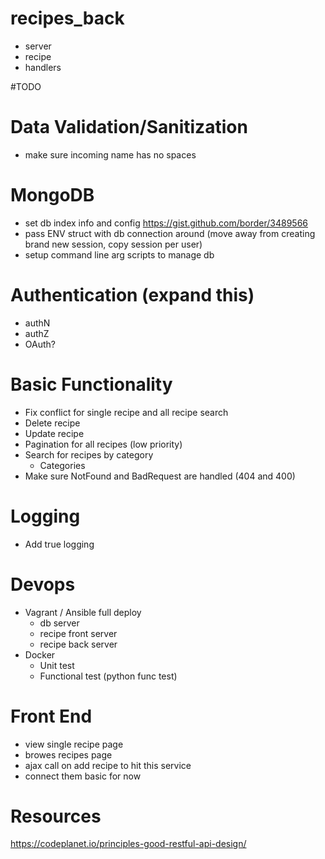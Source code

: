 # recipes_back

- server
- recipe
- handlers 

#TODO
# Data Validation/Sanitization
- make sure incoming name has no spaces

# MongoDB 
- set db index info and config https://gist.github.com/border/3489566
- pass ENV struct with db connection around (move away from creating brand new session, copy session per user)
- setup command line arg scripts to manage db

# Authentication (expand this)
- authN
- authZ
- OAuth? 

# Basic Functionality
- Fix conflict for single recipe and all recipe search 
- Delete recipe
- Update recipe
- Pagination for all recipes (low priority)
- Search for recipes by category
	- Categories
- Make sure NotFound and BadRequest are handled (404 and 400)

# Logging
- Add true logging

# Devops
- Vagrant / Ansible full deploy
	- db server
	- recipe front server
	- recipe back server
- Docker
	- Unit test
	- Functional test (python func test)

# Front End
- view single recipe page
- browes recipes page
- ajax call on add recipe to hit this service
- connect them basic for now

# Resources
https://codeplanet.io/principles-good-restful-api-design/
